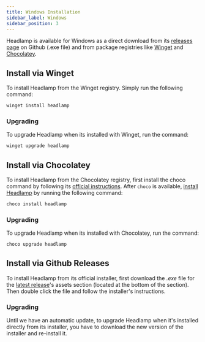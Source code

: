 ```yaml
---
title: Windows Installation
sidebar_label: Windows
sidebar_position: 3
---
```


Headlamp is available for Windows as a direct download from its [releases page](https://github.com/headlamp-k8s/headlamp/releases) on Github (.exe file) and from package registries
like [Winget](https://learn.microsoft.com/en-us/windows/package-manager/winget/) and [Chocolatey](https://chocolatey.org/).

## Install via Winget

To install Headlamp from the Winget registry. Simply run the following command:

```powershell
winget install headlamp
```

### Upgrading

To upgrade Headlamp when its installed with Winget, run the command:

```powershell
winget upgrade headlamp
```

## Install via Chocolatey

To install Headlamp from the Chocolatey registry, first install the choco command by following
its [official instructions](https://chocolatey.org/install#generic).
After `choco` is available, [install Headlamp](https://community.chocolatey.org/packages/headlamp#install) by running the following command:

```powershell
choco install headlamp
```

### Upgrading

To upgrade Headlamp when its installed with Chocolatey, run the command:

```powershell
choco upgrade headlamp
```

## Install via Github Releases

To install Headlamp from its official installer, first download the _.exe_ file for the [latest release](https://github.com/headlamp-k8s/headlamp/releases/latest)'s assets section (located at the bottom of the section). Then double click the file and follow the installer's instructions.

### Upgrading

Until we have an automatic update, to upgrade Headlamp when it's installed directly from its
installer, you have to download the new version of the installer and re-install it.
